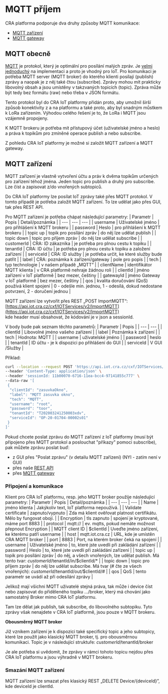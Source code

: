 # MQTT příjem

CRA platforma podporuje dva druhy způsoby MQTT komunikace:
- [MQTT zařízení](#mqtt-zařízení)
- [MQTT gateway](/Výstup%20z%20IoT%20platformy/MQTT%20gateway)

## MQTT obecně
[MQTT](http://mqtt.org/) je protokol, který je optimální pro posílání malých zpráv. Je [velmi jednoduchý](https://en.wikipedia.org/wiki/MQTT) na implementaci a proto je vhodný pro IoT. Pro komunikaci je potřeba MQTT server (MQTT broker) do kterého klienti posílají (publish) zprávy a naopak je z něj také čtou (subscribe). Zprávy mohou mít prakticky libovolný obsah a jsou umístěny v takzvaných topicích (topic). Zpráva může být tedy bez formátu (raw) nebo třeba v JSON formátu. 

Tento protokol byl do CRA IoT platformy přidán proto, aby umožnil širší způsob konektivity z a na platformu a také proto, aby byl snadným můstkem k LoRa zařízením. Výhodou celého řešení je to, že LoRa i MQTT jsou vzájemně propojeny. 

K MQTT brokeru je potřeba mít přístupový účet (uživatelské jméno a heslo) a práva k topikům pro zmíněné operace publish a nebo subscribe.

Z pohledu CRA IoT platformy je možné si založit MQTT zařízení a MQTT gateway.

## MQTT zařízení
MQTT zařízení je vlastně vytvoření účtu a práv k dvěma topikům určených pro zařízení téhož jména. Jeden topic pro publish a druhý pro subscribe. Lze číst a zapisovat z/do vnořených subtopiců.

Do CRA IoT platformy lze posílat IoT zprávy také přes MQTT protokol. V tomto případě je potřeba založit MQTT zařízení.
To lze udělat jako přes GUI, tak přes REST API.

Pro MQTT zařízení je potřeba chápat následující parametry:
| Parametr | Popis | Detail/poznámka |
| --- | --- | --- |
| username	| Uživatelské jméno	| pro přihlášení k MQTT brokeru |
| password	| Heslo	| pro přihlášení k MQTT brokeru |
| topic up	| topik pro posílání zpráv	| do něj lze udělat publish |
| topic down	| topic pro příjem zpráv	| do něj lze udělat subscribe |
| customerId	| CRA: ID zákazníka 	| je potřeba pro plnou cestu k topiku |
| tenantId	| CRA: ID účtu	| je potřeba pro plnou cestu k topiku a založení zařízení |
| serviceId	| CRA: ID služby	| je potřeba určit, ke které služby bude patřit |
| label	| CRA: poznámka k zařízení/gateway	| pole pro popis |
| tech	| typ technologie	| v našem případě „MQTT“ |
| clientName	| identifikátor MQTT klienta	| v CRA platformě nehraje žádnou roli |
| clientId	| jméno zařízení v IoT platformě	| bez mezer, češtiny |
| gatewayId	| jméno Gateway v IoT platformě	| bez mezer, češtiny |
| qos	| kvalita doručování (QoS) používá klient spojení	| 0 - odešle min. jednou, 1 - odesílá, dokud nedostane potvrzení, 2 - doručení jednou |

MQTT zařízení lze vytvořit přes REST „POST ImportMQTT“:<br>
[https://api.iot.cra.cz/cxf/IOTServices/v2/ImportMQTT](https://api.iot.cra.cz/cxf/IOTServices/v2/ImportMQTT)<br>
kde header musí obsahovat, že kódování je v json a sessionId.

V body bude pak seznam těchto parametrů:
| Parametr	| Popis |
| ---	| --- |
| clientId	| Libovolné jméno vašeho zařízení |
| label	| Poznámka k zařízení |
| tech	| Hodnota: MQTT |
| username	| uživatelské jméno |
| password	| heslo |
| tenantId	| ID účtu - je k dispozici po přihlášení do GUI |
| serviceId	| V GUI /Služby |


Příklad:
```bash
curl --location --request POST 'https://api.iot.cra.cz/cxf/IOTServices/v2/ImportMQTT' \
--header 'Content-Type: application/json' \
--header 'sessionId: 11b00070-6716-11ea-bcc4-97141855c777' \
--data-raw '[
 {
  "clientId": "zasuvkaOkno",
  "label": "MQTT zasuvka okno",
  "tech": "MQTT",
  "username": "root",
  "password": "toor",
  "tenantId": "T202003241250003xdv",
  "serviceId": "OP-20-01704-00002s01"
 }
]'
```

Pokud chcete poslat zprávu do MQTT zařízení z IoT platformy (musí být připojeno přes MQTT protokol a poslouchat "příkazy" pomoci subscribe), pak můžete zprávu poslat buď:
- z GUI přes "Poslat zprávu" (v detailu MQTT zařízení) (NYI - zatím není v GUI)
- přes naše [REST API](https://app.swaggerhub.com/apis-docs/cra-iot/GUI/1.0.40#/MQTT%20Devices/post_mqtt_devices__id__down_messages)
- přes [MQTT gateway](/Výstup%20z%20IoT%20platformy/MQTT%20gateway)

### Připojení a komunikace
Klient pro CRA IoT platformu, resp. jeho MQTT broker použije následující parametry:
| Parametr	| Popis	| Detail/poznámka |
| ---	| ---	| --- |
| Name	| jméno klienta	| Jakýkoliv text, IoT platforma nepoužívá. |
| Validate certificate	| zapnuto/vypnuto	| Zda má klient ověřovat platnost certifikátu. Mělo by fungovat obojí. |
| Encryption	| tls zapnuto	| spojení je kryptované, máme port 8883 |
| protocol	| mqtt://	| ev. mqtts, pokud nemáte možnost přepnout Encryption |
| MQTT client ID	| $clientId	| Uveďte jméno zařízení, ke kterému patří username |
| host	| mqtt.iot.cra.cz	| URL, kde je umístěn CRA MQTT broker |
| port	| 8883	| Port, na kterém broker čeká na spojení |
| username	| Uživatelské jméno	| to, které jste uvedli při zakládání zařízení |
| password	| Heslo	| to, které jste uvedli při zakládání zařízení |
| topic up	| topik pro posílání zpráv	| do něj, a všech vnořených, lze udělat publish. Má tento tvar: $customerId/$tenantId/in/$clientId/* |
| topic down	| topic pro příjem zpráv	| do něj lze udělat subscribe. Má tvar (# čte ze všech vnořených): $customerId/$tenantId/out/$clientId/# |
| qos	| QoS	| tento parametr se uvádí až při odesílání zprávy |


Jelikož mají všichni MQTT uživatelé stejná práva, tak může i device číst nebo zapisovat do přiděleného topiku …/broker, který má chování jako samostatný Broker mimo CRA IoT platformu. 

Tam lze dělat jak publish, tak subscribe, do libovolného subtopiku. Tyto zprávy však nenajdete v CRA IoT platformě, jsou pouze v MQTT brokeru.

**Obousměrný MQTT broker**

Již vznikem zařízení je k dispozici také specifický topic a jeho subtopicy, které lze použít jako klasický MQTT broker, tj. pro obousměrnou komunikaci. Topic je v následující struktuře:
$customerId/$tenantId/broker

Je ale potřeba si uvědomit, že zprávy v rámci tohoto topicu nejdou přes CRA IoT platformu a jsou výhradně v MQTT brokeru.

### Smazání MQTT zařízení
MQTT zařízení lze smazat přes klasický REST „DELETE Device/{deviceId}”, kde deviceId je clientId.
